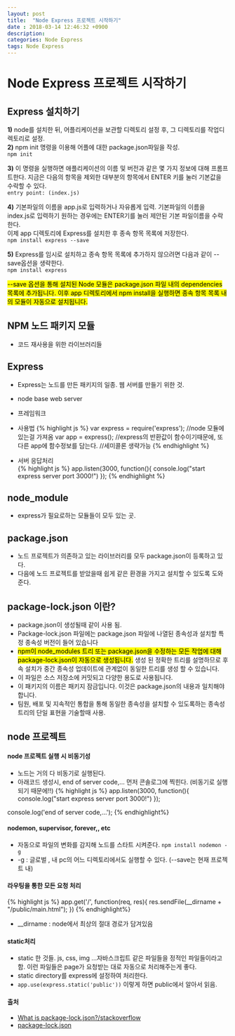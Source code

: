 ```yaml
---
layout: post
title:  "Node Express 프로젝트 시작하기"
date : 2018-03-14 12:46:32 +0900
description: 
categories: Node Express
tags: Node Express
---
```


# Node Express 프로젝트 시작하기
## Express 설치하기
**1)** node를 설치한 뒤, 어플리케이션을 보관할 디렉토리 설정 후, 그 디렉토리를 작업디렉토리로 설정.    
**2)** npm init 명령을 이용해 어플에 대한 package.json파일을 작성.    
`npm init`  
  
**3)** 이 명령을 실행하면 애플리케이션의 이름 및 버전과 같은 몇 가지 정보에 대해 프롬프트한다. 지금은 다음의 항목을 제외한 대부분의 항목에서 ENTER 키를 눌러 기본값을 수락할 수 있다.  
`entry point: (index.js)`     
   
**4)** 기본파일의 이름을 app.js로 입력하거나 자유롭게 입력. 기본파일의 이름을 index.js로 입력하기 원하는 경우에는 ENTER기를 눌러 제안된 기본 파일이름을 수락한다.  
이제 app 디렉토리에 Express를 설치한 후 종속 항목 목록에 저장한다.   
`npm install express --save`  
  
**5)** Express를 임시로 설치하고 종속 항목 목록에 추가하지 않으려면 다음과 같이 --save옵션을 생략한다.  
`npm install express`  
  
<mark>--save 옵션을 통해 설치된 Node 모듈은 package.json 파일 내의 dependencies 목록에 추가됩니다. 이후 app 디렉토리에서 npm install을 실행하면 종속 항목 목록 내의 모듈이 자동으로 설치됩니다.</mark>

## NPM 노드 패키지 모듈
- 코드 재사용을 위한 라이브러리들

## Express 
- Express는 노드를 만든 패키지의 일종. 웹 서버를 만들기 위한 것.  
- node base web server
- 프레임워크
- 사용법
{% highlight js %}
var express = require('express'); //node 모듈에 있는걸 가져옴
var app = express(); //express의 반환값이 함수이기때문에, 또다른 app에 함수정보를 담는다. //세미콜론 생략가능
{% endhighlight %}

  
- 서버 응답처리  
{% highlight js %}
app.listen(3000, function(){
	console.log("start express server port 3000!")
});
{% endhighlight %}


## node_module
- express가 필요로하는 모듈들이 모두 있는 곳.

## package.json
- 노드 프로젝트가 의존하고 있는 라이브러리를 모두 package.json이 등록하고 있다.
- 다음에 노드 프로젝트를 받았을때 쉽게 같은 환경을 가지고 설치할 수 있도록 도와준다.

## package-lock.json 이란?
- package.json이 생성될때 같이 사용 됨.
- Package-lock.json 파일에는 package.json 파일에 나열된 종속성과 설치할 특정 종속성 버전이 들어 있습니다
- <mark>npm이 node_modules 트리 또는 package.json을 수정하는 모든 작업에 대해 package-lock.json이 자동으로 생성됩니다.</mark> 생성 된 정확한 트리를 설명하므로 후속 설치가 중간 종속성 업데이트에 관계없이 동일한 트리를 생성 할 수 있습니다.
- 이 파일은 소스 저장소에 커밋되고 다양한 용도로 사용됩니다.
- 이 패키지의 이름은 패키지 잠금입니다. 이것은 package.json의 내용과 일치해야합니다.
- 팀원, 배포 및 지속적인 통합을 통해 동일한 종속성을 설치할 수 있도록하는 종속성 트리의 단일 표현을 기술할때 사용.

## node 프로젝트
#### node 프로젝트 실행 시 비동기성
- 노드는 거의 다 비동기로 실행된다.
- 아래코드 생성시, end of server code,... 먼저 콘솔로그에 찍힌다. (비동기로 실행되기 때문에!!)
{% highlight js %}
app.listen(3000, function(){
	console.log("start express server port 3000!")
});

console.log('end of server code,...'); 
{% endhighlight%}

#### nodemon, supervisor, forever,, etc
- 자동으로 파일의 변화를 감지해 노드를 스타트 시켜준다.
`npm install nodemon -g`
- -g : 글로벌 , 내 pc의 어느 디렉토리에서도 실행할 수 있다. (--save는 현재 프로젝트 내)

#### 라우팅을 통한 모든 요청 처리
{% highlight js %}
app.get('/', function(req, res){
	res.sendFile(__dirname + "/public/main.html");
})
{% endhighlight%}
- __dirname : node에서 최상의 절대 경로가 담겨있음

#### static처리
- static 한 것들. js, css, img ...자바스크립트 같은 파일들을 정적인 파일들이라고 함. 이런 파일들은 page가 요청받는 대로 자동으로 처리해주는게 좋다.
- static directory를 express에 설정하여 처리한다. 
- `app.use(express.static('public'))` 이렇게 하면 public에서 알아서 읽음.

#### 출처
- [What is package-lock.json?/stackoverflow](https://stackoverflow.com/questions/45841596/what-is-package-lock-json)
- [package-lock.json](https://docs.npmjs.com/files/package-lock.json)
